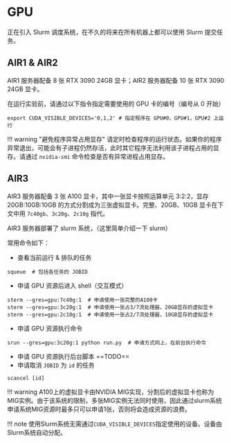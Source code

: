 # GPU

正在引入 Slurm 调度系统，在不久的将来在所有机器上都可以使用 Slurm 提交任务。

## AIR1 & AIR2

AIR1 服务器配备 8 张 RTX 3090 24GB 显卡；AIR2 服务器配备 10 张 RTX 3090 24GB 显卡。

在运行实验前，请通过以下指令指定需要使用的 GPU 卡的编号（编号从 0 开始）

```shell
export CUDA_VISIBLE_DEVICES='0,1,2' # 指定程序在 GPU#0，GPU#1，GPU#2 上运行
```

!!! warning "避免程序异常占用显存"
    请定时检查程序的运行状态。如果你的程序异常退出，可能会有子进程仍然存活，此时其它程序无法利用该子进程占用的显存。请通过 `nvidia-smi` 命令检查是否有异常进程占用显存。

## AIR3

AIR3 服务器配备 3 张 A100 显卡，其中一张显卡按照运算单元 3:2:2，显存 20GB:10GB:10GB 的方式分割成为三张虚拟显卡。完整、20GB、10GB 显卡在下文中用 `7c40gb`、`3c20g`、`2c10g` 指代。

AIR3 服务器部署了 slurm 系统，（这里简单介绍一下 slurm）

常用命令如下：

* 查看当前运行 & 排队的任务

```shell
squeue  # 包括各任务的 JOBID
```

* 申请 GPU 资源后进入 shell（交互模式）

```shell
sterm --gres=gpu:7c40g:1  # 申请使用一张完整的A100卡
sterm --gres=gpu:3c20g:1  # 申请使用一张占3/7流处理器，20GB显存的虚拟显卡
sterm --gres=gpu:2c10g:1  # 申请使用一张占2/7流处理器，10GB显存的虚拟显卡
```

* 申请 GPU 资源执行命令

```shell
srun --gres=gpu:3c20g:1 python run.py  # 申请方式同上，在前台执行命令
```

* 申请 GPU 资源执行后台脚本 ==TODO==
* 申请取消 `JOBID` 为 `id` 的任务

```shell
scancel [id]
```

!!! warning 
    A100上的虚拟显卡由NVIDIA MIG实现，分割后的虚拟显卡也称为MIG实例。由于该系统的限制，多张MIG实例无法同时使用，因此通过slurm系统申请系统MIG资源时最多只可以申请1张，否则将会造成资源的浪费。

!!! note
    使用Slurm系统无需通过`CUDA_VISIBLE_DEVICES`指定使用的设备。设备由Slurm系统自动分配。
